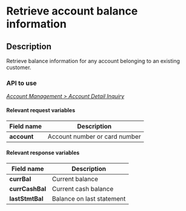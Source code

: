 # Retrieve account balance information

## Description

Retrieve balance information for any account belonging to an existing customer.

### API to use 

*[Account Management > Account Detail Inquiry](../api/?type=post&path=/fv_emea/v3/accountDetailInquiry)*

#### Relevant request variables

| Field name  | Description                   |
|-------------|-------------------------------|
| **account** | Account number or card number |

#### Relevant response variables

| Field name      | Description               |
|-----------------|---------------------------|
| **currBal**     | Current balance           |
| **currCashBal** | Current cash balance      |
| **lastStmtBal** | Balance on last statement |
